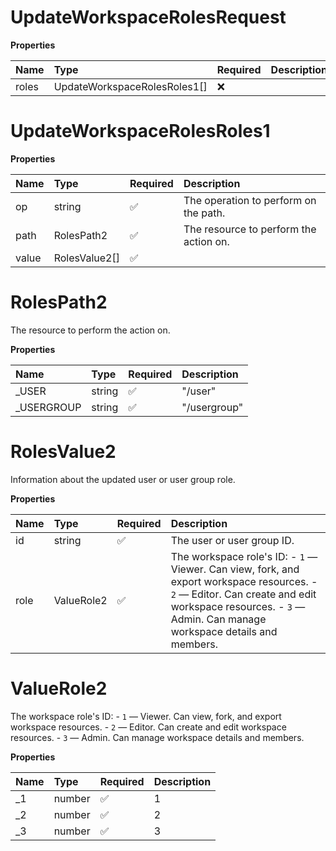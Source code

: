 # UpdateWorkspaceRolesRequest

**Properties**

| Name  | Type                         | Required | Description |
| :---- | :--------------------------- | :------- | :---------- |
| roles | UpdateWorkspaceRolesRoles1[] | ❌       |             |

# UpdateWorkspaceRolesRoles1

**Properties**

| Name  | Type          | Required | Description                            |
| :---- | :------------ | :------- | :------------------------------------- |
| op    | string        | ✅       | The operation to perform on the path.  |
| path  | RolesPath2    | ✅       | The resource to perform the action on. |
| value | RolesValue2[] | ✅       |                                        |

# RolesPath2

The resource to perform the action on.

**Properties**

| Name        | Type   | Required | Description  |
| :---------- | :----- | :------- | :----------- |
| \_USER      | string | ✅       | "/user"      |
| \_USERGROUP | string | ✅       | "/usergroup" |

# RolesValue2

Information about the updated user or user group role.

**Properties**

| Name | Type       | Required | Description                                                                                                                                                                                                |
| :--- | :--------- | :------- | :--------------------------------------------------------------------------------------------------------------------------------------------------------------------------------------------------------- |
| id   | string     | ✅       | The user or user group ID.                                                                                                                                                                                 |
| role | ValueRole2 | ✅       | The workspace role's ID: - `1` — Viewer. Can view, fork, and export workspace resources. - `2` — Editor. Can create and edit workspace resources. - `3` — Admin. Can manage workspace details and members. |

# ValueRole2

The workspace role's ID: - `1` — Viewer. Can view, fork, and export workspace resources. - `2` — Editor. Can create and edit workspace resources. - `3` — Admin. Can manage workspace details and members.

**Properties**

| Name | Type   | Required | Description |
| :--- | :----- | :------- | :---------- |
| \_1  | number | ✅       | 1           |
| \_2  | number | ✅       | 2           |
| \_3  | number | ✅       | 3           |

<!-- This file was generated by liblab | https://liblab.com/ -->

